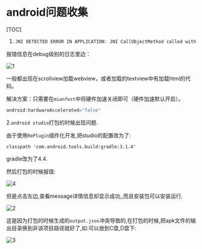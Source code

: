 # android问题收集

[TOC]

1. ~~~~java
   JNI DETECTED ERROR IN APPLICATION: JNI CallObjectMethod called with pending exception java.lang.IllegalStateException: Unable to create layer for RoundRectView, size 640x19919 exceeds max size 16384'
   ~~~~

报错信息在debug级别的日志里边：

![1](C:\Users\dell\Desktop\HaoNote\android问题收集\1.png)

一般都出现在scrollview加载webview，或者加载的textview中有加载html的代码。

解决方案：只需要在`mianfest`中将硬件加速关闭即可（硬件加速默认开启）。

~~~~java
android:hardwareAccelerated="false"
~~~~



2.`android studio`打包的时候出现问题.

由于使用`RePlugin`插件化开发,把studio的配置改为了:

~~~~
classpath 'com.android.tools.build:gradle:3.1.4'
~~~~

gradle改为了4.4.

然后打包的时候报错:

![4](C:\Users\dell\Desktop\HaoNote\android问题收集\4.png)

但是点击左边,查看message详情信息却显示成功,,而且安装包可以安装运行.

![2](C:\Users\dell\Desktop\HaoNote\android问题收集\2.png)

这是因为打包的时候生成的`output.json`冲突导致的,在打包的时候,把apk文件的输出目录换到非该项目路径就好了,如:可以放到C盘,D盘下:

![3](C:\Users\dell\Desktop\HaoNote\android问题收集\3.png)